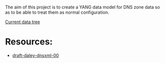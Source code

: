 The aim of this project is to create a YANG data model for DNS zone data
so as to be able to treat them as normal configuration.

[Current data tree](https://gitlab.labs.nic.cz/llhotka/zone-data-yang/raw/master/model.tree)

# Resources:

- [draft-daley-dnsxml-00](https://www.ietf.org/archive/id/draft-daley-dnsxml-00.txt)
